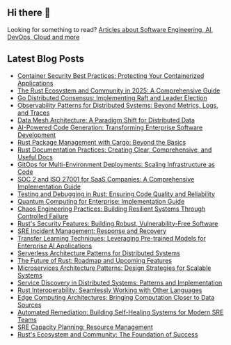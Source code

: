 ## Hi there 👋

Looking for something to read? [Articles about Software Engineering, AI, DevOps, Cloud and more](https://andrewodendaal.com/)

## Latest Blog Posts
<!-- BLOG-POST-LIST:START -->
- [Container Security Best Practices: Protecting Your Containerized Applications](https://andrewodendaal.com/container-security-best-practices/)
- [The Rust Ecosystem and Community in 2025: A Comprehensive Guide](https://andrewodendaal.com/rust-ecosystem-community/)
- [Go Distributed Consensus: Implementing Raft and Leader Election](https://andrewodendaal.com/go-distributed-consensus-raft-leader-election/)
- [Observability Patterns for Distributed Systems: Beyond Metrics, Logs, and Traces](https://andrewodendaal.com/observability-patterns-distributed-systems/)
- [Data Mesh Architecture: A Paradigm Shift for Distributed Data](https://andrewodendaal.com/data-mesh-architecture/)
- [AI-Powered Code Generation: Transforming Enterprise Software Development](https://andrewodendaal.com/ai-code-generation-enterprise/)
- [Rust Package Management with Cargo: Beyond the Basics](https://andrewodendaal.com/rust-cargo-package-management/)
- [Rust Documentation Practices: Creating Clear, Comprehensive, and Useful Docs](https://andrewodendaal.com/rust-documentation-practices/)
- [GitOps for Multi-Environment Deployments: Scaling Infrastructure as Code](https://andrewodendaal.com/gitops-multi-environment-deployments/)
- [SOC 2 and ISO 27001 for SaaS Companies: A Comprehensive Implementation Guide](https://andrewodendaal.com/soc2-and-iso27001-for-saas-companies/)
- [Testing and Debugging in Rust: Ensuring Code Quality and Reliability](https://andrewodendaal.com/rust-testing-debugging/)
- [Quantum Computing for Enterprise: Implementation Guide](https://andrewodendaal.com/articles/quantum-enterprise-guide/)
- [Chaos Engineering Practices: Building Resilient Systems Through Controlled Failure](https://andrewodendaal.com/chaos-engineering-practices/)
- [Rust&#39;s Security Features: Building Robust, Vulnerability-Free Software](https://andrewodendaal.com/rust-security-features/)
- [SRE Incident Management: Response and Recovery](https://andrewodendaal.com/articles/sre-incident-management/)
- [Transfer Learning Techniques: Leveraging Pre-trained Models for Enterprise AI Applications](https://andrewodendaal.com/transfer-learning-techniques/)
- [Serverless Architecture Patterns for Distributed Systems](https://andrewodendaal.com/serverless-architecture-patterns/)
- [The Future of Rust: Roadmap and Upcoming Features](https://andrewodendaal.com/rust-future-roadmap/)
- [Microservices Architecture Patterns: Design Strategies for Scalable Systems](https://andrewodendaal.com/microservices-architecture-patterns/)
- [Service Discovery in Distributed Systems: Patterns and Implementation](https://andrewodendaal.com/service-discovery-distributed-systems/)
- [Rust Interoperability: Seamlessly Working with Other Languages](https://andrewodendaal.com/rust-interoperability/)
- [Edge Computing Architectures: Bringing Computation Closer to Data Sources](https://andrewodendaal.com/edge-computing-architectures/)
- [Automated Remediation: Building Self-Healing Systems for Modern SRE Teams](https://andrewodendaal.com/automated-remediation-sre/)
- [SRE Capacity Planning: Resource Management](https://andrewodendaal.com/articles/sre-capacity-planning/)
- [Rust&#39;s Ecosystem and Community: The Foundation of Success](https://andrewodendaal.com/rust-ecosystem-community/)
<!-- BLOG-POST-LIST:END -->
